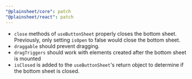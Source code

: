```yaml
---
"@plainsheet/core": patch
"@plainsheet/react": patch
---
```


- `close` methods of `useButtonSheet` properly closes the bottom sheet. Previously, only setting `isOpen` to false would close the bottom sheet.
- `draggable` should prevent dragging.
- `dragTriggers` should work with elements created after the bottom sheet is mounted
- `isClosed` is added to the `useButtonSheet`'s return object to determine if the bottom sheet is closed.
